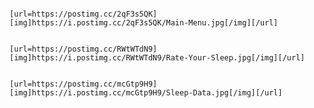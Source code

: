                                                                                                                                                                    [url=https://postimg.cc/2qF3s5QK][img]https://i.postimg.cc/2qF3s5QK/Main-Menu.jpg[/img][/url]

                                                                                                                                                                    [url=https://postimg.cc/RWtWTdN9][img]https://i.postimg.cc/RWtWTdN9/Rate-Your-Sleep.jpg[/img][/url]

                                                                                                                                                                    [url=https://postimg.cc/mcGtp9H9][img]https://i.postimg.cc/mcGtp9H9/Sleep-Data.jpg[/img][/url]
